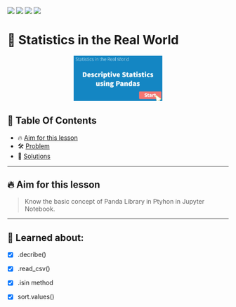 <a href="https://github.com/Donard20" target="_blank"><img src="https://img.shields.io/badge/View-My%20Profile-informational?style=for-the-badge&logo=github"></a>   <a href="https://github.com/Donard20?tab=repositories" target="_blank"><img src="https://img.shields.io/badge/View-My%20Repositories-yellow?style=for-the-badge&logo=github"></a>   <a href="https://github.com/Donard20/learn-basic-statistics-python-DICT" target="_blank"><img src="https://img.shields.io/badge/View-This%20Repository-green?style=for-the-badge&logo=github"></a>  <img src="https://img.shields.io/badge/View-LinkedIn-green?style=social&logo=linkedin"></a>

# 📜 Statistics in the Real World

<p align="center">
<img src="https://github.com/Donard20/learn-basic-statistics-python-DICT/blob/main/IMG/descriptive-pandas-readme.png" width=40% height=40%>

## 📖 Table Of Contents
* 🔥 [Aim for this lesson](#aim)
* 🛠️ [Problem ](#problem-statement)
* 🚀 [Solutions](#solutions)

---

## 🔥 Aim for this lesson

> Know the basic concept of Panda Library in Ptyhon in Jupyter Notebook.
 

---
  
## 🚀 Learned about:

- [x] .decribe()
- [x] .read_csv()
- [x] .isin method
- [x] sort.values()

  
  
  
  
  
  
  
  
  

